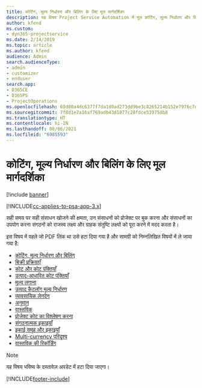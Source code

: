 ```yaml
---
title: कोटिंग, मूल्य निर्धारण और बिलिंग के लिए मूल मार्गदर्शिका
description: यह विषय Project Service Automation में मूल कोटिंग, मूल्य निर्धारण और बिलिंग के बारे में जानकारी प्रदान करता है।
author: kfend
ms.custom:
- dyn365-projectservice
ms.date: 2/14/2019
ms.topic: article
ms.author: kfend
audience: Admin
search.audienceType:
- admin
- customizer
- enduser
search.app:
- D365CE
- D365PS
- ProjectOperations
ms.openlocfilehash: 69d80a4dc6377f7da1d0ad273dd9be3c8265214b152e7976c7d0c73e46a7dbd1
ms.sourcegitcommit: 7f8d1e7a16af769adb43d1877c28fdce53975db8
ms.translationtype: HT
ms.contentlocale: hi-IN
ms.lasthandoff: 08/06/2021
ms.locfileid: "6985593"
---
```

# <a name="basic-guide-to-quoting-pricing-and-billing"></a>कोटिंग, मूल्य निर्धारण और बिलिंग के लिए मूल मार्गदर्शिका

[!include [banner](../../includes/psa-now-project-operations.md)]

[!INCLUDE[cc-applies-to-psa-app-3.x](../../includes/cc-applies-to-psa-app-3x.md)]

सही समय पर सही संसाधन खोजने की क्षमता, उन संसाधनों को प्रोजेक्ट पर बुक करना और संसाधनों का उपयोग करना संगठनों को राजस्व लक्ष्य और ग्राहक संतुष्टि लक्ष्यों को पूरा करने में मदद करता है। 

इस विषय में पहले जो PDF लिंक था उसे हटा दिया गया है और सामग्री को निम्नलिखित विषयों में ले जाया गया है:

- [कोटिंग, मूल्य निर्धारण और बिलिंग](../quote-bill-price.md)
- [बिक्री प्रक्रियाएँ](../basic-sales-process.md)
- [कोट और कोट पंक्तियाँ](../basic-quote-lines.md)
- [उत्पाद-आधारित कोट पंक्तियाँ](../product-based-quote-lines.md)
- [मूल्य लगाना](../basic-pricing.md)
- [उत्पाद कैटलॉग मूल्य निर्धारण](../product-catalog-pricing.md)
- [व्यावसायिक लेनदेन](../basic-business-transactions.md)
- [अनुमान](../estimates.md)
- [वास्तविक](../actuals.md)
- [प्रोजेक्ट कोट का विश्लेषण करना](../basic-analyzing-quotes.md)
- [संगठनात्मक इकाइयाँ](../advanced-organizational.md)
- [इकाई समूह और इकाइयाँ](../advanced-units.md)
- [Multi-currency परिदृश्य](../advanced-currency.md)
- [वास्तविक की रिकॉर्डिंग](../advanced-actuals.md)

> [!NOTE]
> यह विषय भविष्य के दस्तावेज़ अपडेट में हटा दिया जाएगा। 


[!INCLUDE[footer-include](../../includes/footer-banner.md)]